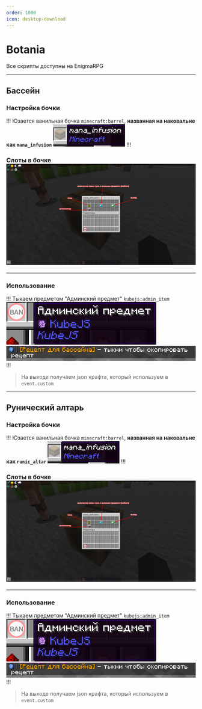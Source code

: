 ```yaml
---
order: 1000
icon: desktop-download
---
```

# Botania

Все скрипты доступны на EnigmaRPG


---

## Бассейн

### Настройка бочки
!!!
Юзается ванильная бочка `minecraft:barrel`, **названная на наковальне как `mana_infusion`**
![img.png](img.png)
!!!
### Слоты в бочке ![img_1.png](img_1.png)
---

### Использование
!!!
Тыкаем предметом "Админский предмет" `kubejs:admin_item`
![img_2.png](img_2.png) ![img_3.png](img_3.png)
!!!
> На выходе получаем json крафта, который используем в `event.custom`

---
## Рунический алтарь

### Настройка бочки
!!!
Юзается ванильная бочка `minecraft:barrel`, **названная на наковальне как `runic_altar`**
![img.png](img.png)
!!!
### Слоты в бочке ![img_1.png](img_1.png)
---

### Использование
!!!
Тыкаем предметом "Админский предмет" `kubejs:admin_item`
![img_2.png](img_2.png) ![img_3.png](img_3.png)
!!!
> На выходе получаем json крафта, который используем в `event.custom`